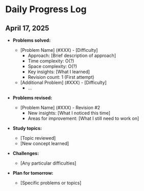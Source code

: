 # Daily Progress Log

## April 17, 2025
- **Problems solved:**
  - [Problem Name] (#XXX) - [Difficulty]
    - Approach: [Brief description of approach]
    - Time complexity: O(?)
    - Space complexity: O(?)
    - Key insights: [What I learned]
    - Revision count: 1 (First attempt)
  - [Additional Problem] (#XXX) - [Difficulty]
    - ...

- **Problems revised:**
  - [Problem Name] (#XXX) - Revision #2
    - New insights: [What I noticed this time]
    - Areas for improvement: [What I still need to work on]

- **Study topics:**
  - [Topic reviewed]
  - [New concept learned]

- **Challenges:**
  - [Any particular difficulties]

- **Plan for tomorrow:**
  - [Specific problems or topics]
